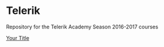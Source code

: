 # Telerik

Repository for the Telerik Academy Season 2016-2017 courses

[Your Title](../tree/master/CSS)
